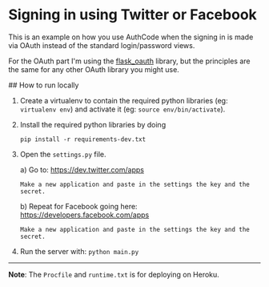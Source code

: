 
# Signing in using Twitter or Facebook

This is an example on how you use AuthCode when the signing in is made via OAuth instead of the standard login/password views.

For the OAuth part I'm using the [flask_oauth](http://pythonhosted.org/Flask-OAuth/) library, but the principles are the same for any other OAuth library you might use.


## How to run locally

1. Create a virtualenv to contain the required python libraries (eg: `virtualenv env`)
   and activate it (eg: `source env/bin/activate`).

2. Install the required python libraries by doing
    
    `pip install -r requirements-dev.txt`

3. Open the `settings.py` file.

    a) Go to:  https://dev.twitter.com/apps

       Make a new application and paste in the settings the key and the secret.

    b) Repeat for Facebook going here:  https://developers.facebook.com/apps

       Make a new application and paste in the settings the key and the secret.

4. Run the server with: `python main.py`

--------
**Note**:  The `Procfile` and `runtime.txt` is for deploying on Heroku.


